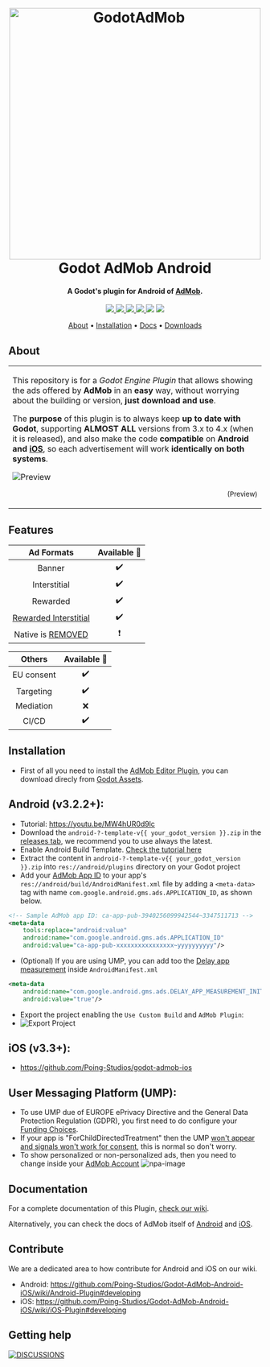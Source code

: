 
<h1 align="center">
  <br>
  <img src="https://i.imgur.com/fLsHNCO.png" alt="GodotAdMob" width=500>
  <br>
  Godot AdMob Android
  <br>
</h1>

<h4 align="center">A Godot's plugin for Android of <a href="https://admob.google.com" target="_blank">AdMob</a>.</h4>

<p align="center">
  <a href="https://github.com/Poing-Studios/godot-admob-android/releases">
    <img src="https://img.shields.io/github/v/tag/Poing-Studios/godot-admob-android?label=Version">
  </a>
  <a href="https://github.com/Poing-Studios/godot-admob-android/actions">
    <img src="https://github.com/Poing-Studios/godot-admob-android/workflows/Build%20Android/badge.svg">
  </a>
  <a href="https://github.com/Poing-Studios/godot-admob-android/blob/master/android/admob/admob/build.gradle#L30">
    <img src="https://img.shields.io/badge/GAD%20SDK%20Android-v20.2.0-informational">
  </a>
  <a href="https://github.com/Poing-Studios/godot-admob-android/releases">
    <img src="https://img.shields.io/github/downloads/Poing-Studios/godot-admob-android/total?style=social">
  </a>
  <img src="https://img.shields.io/github/stars/Poing-Studios/godot-admob-android?style=social">
  <img src="https://img.shields.io/github/license/Poing-Studios/godot-admob-android?style=plastic">
</p>

<p align="center">
  <a href="#about">About</a> •
  <a href="#installation">Installation</a> •
  <a href="#documentation">Docs</a> •
  <a href="https://github.com/Poing-Studios/godot-admob-android/releases">Downloads</a> 
</p>

## About

<table>
  <tr>
  <td>

  This repository is for a _Godot Engine Plugin_ that allows showing the ads offered by **AdMob** in an **easy** way, without worrying about the building or version, **just download and use**.

  The **purpose** of this plugin is to always keep **up to date with Godot**, supporting **ALMOST ALL** versions from 3.x to 4.x (when it is released), and also make the code **compatible** on **Android and [iOS](https://github.com/Poing-Studios/godot-admob-ios)**, so each advertisement will work **identically on both systems**.

  ![Preview](https://i.imgur.com/u5y2GEx.png)

  <p align="right">
    <sub>(Preview)</sub>
  </p>

  </td>
  </tr>
</table>

## Features
  
|                                       Ad Formats                                        | Available 🤖 |
| :-------------------------------------------------------------------------------------: | :---------: |
|                                         Banner                                          |      ✔️      |
|                                      Interstitial                                       |      ✔️      |
|                                        Rewarded                                         |      ✔️      |
|        [Rewarded Interstitial](https://support.google.com/admob/answer/9884467)         |      ✔️      |
| Native is [REMOVED](https://github.com/Poing-Studios/Godot-AdMob-Android-iOS/issues/75) |      ❗      |

|   Others   | Available 🤖 |
| :--------: | :---------: |
| EU consent |      ✔️      |
| Targeting  |      ✔️      |
| Mediation  |      ❌      |
|   CI/CD    |      ✔️      |


## Installation 
- First of all you need to install the [AdMob Editor Plugin](https://github.com/Poing-Studios/Godot-AdMob-Editor-Plugin), you can download direcly from [Godot Assets](https://godotengine.org/asset-library/asset/933).

## Android (v3.2.2+):
- Tutorial: https://youtu.be/MW4hUR0d9lc
- Download the ```android-?-template-v{{ your_godot_version }}.zip``` in the [releases tab](https://github.com/Poing-Studios/godot-admob-android/releases), we recommend you to use always the latest.
- Enable Android Build Template. [Check the tutorial here](https://docs.godotengine.org/en/stable/getting_started/workflow/export/android_custom_build.html)
- Extract the content in ```android-?-template-v{{ your_godot_version }}.zip``` into ```res://android/plugins``` directory on your Godot project
- Add your [AdMob App ID](https://support.google.com/admob/answer/7356431) to your app's ```res://android/build/AndroidManifest.xml``` file by adding a ```<meta-data>``` tag with name ```com.google.android.gms.ads.APPLICATION_ID```, as shown below.

``` xml
<!-- Sample AdMob app ID: ca-app-pub-3940256099942544~3347511713 -->
<meta-data
	tools:replace="android:value"
	android:name="com.google.android.gms.ads.APPLICATION_ID"
	android:value="ca-app-pub-xxxxxxxxxxxxxxxx~yyyyyyyyyy"/>
```
- (Optional) If you are using UMP, you can add too the [Delay app measurement](https://developers.google.com/admob/ump/android/quick-start#delay_app_measurement_optional) inside ```AndroidManifest.xml``` 

``` xml
<meta-data
	android:name="com.google.android.gms.ads.DELAY_APP_MEASUREMENT_INIT"
	android:value="true"/>
```

- Export the project enabling the `Use Custom Build` and `AdMob Plugin`:
- ![Export Project](https://i.imgur.com/MPbnmoD.png)

## iOS (v3.3+):
- https://github.com/Poing-Studios/godot-admob-ios

## User Messaging Platform (UMP):
- To use UMP due of EUROPE ePrivacy Directive and the General Data Protection Regulation (GDPR), you first need to do configure your [Funding Choices](https://support.google.com/fundingchoices/answer/9180084).
- If your app is "ForChildDirectedTreatment" then the UMP [won't appear and signals won't work for consent](https://stackoverflow.com/a/63232045), this is normal so don't worry.
- To show personalized or non-personalized ads, then you need to change inside your [AdMob Account](https://apps.admob.com/?utm_source=internal&utm_medium=et&utm_campaign=helpcentrecontextualopt&utm_term=http://goo.gl/6Xkfcf&subid=ww-ww-et-amhelpv4)
![npa-image](https://i.stack.imgur.com/0v1eL.png)

## Documentation
For a complete documentation of this Plugin, [check our wiki](https://github.com/Poing-Studios/Godot-admob-android/wiki).

Alternatively, you can check the docs of AdMob itself of [Android](https://developers.google.com/admob/android/quick-start) and [iOS](https://developers.google.com/admob/ios/quick-start).

## Contribute
We are a dedicated area to how contribute for Android and iOS on our wiki.
- Android: https://github.com/Poing-Studios/Godot-AdMob-Android-iOS/wiki/Android-Plugin#developing
- iOS: https://github.com/Poing-Studios/Godot-AdMob-Android-iOS/wiki/iOS-Plugin#developing

## Getting help
[![DISCUSSIONS](https://img.shields.io/badge/Poing%20AdMob-%F0%9F%86%98%20Discussions%C2%A0%F0%9F%86%98-green?style=for-the-badge)](https://github.com/Poing-Studios/Godot-AdMob-Android-iOS/discussions)
